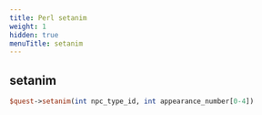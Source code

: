 ```yaml
---
title: Perl setanim
weight: 1
hidden: true
menuTitle: setanim
---
```

## setanim
```perl
$quest->setanim(int npc_type_id, int appearance_number[0-4])
```